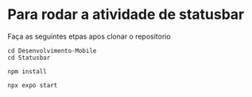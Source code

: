 # Para rodar a atividade de statusbar #
Faça as seguintes etpas apos clonar o repositorio
```
cd Desenvolvimento-Mobile
cd Statusbar
```
```
npm install
```
```
npx expo start
```
